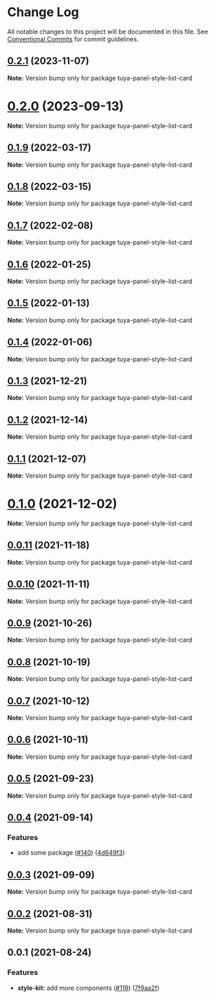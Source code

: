 # Change Log

All notable changes to this project will be documented in this file.
See [Conventional Commits](https://conventionalcommits.org) for commit guidelines.

## [0.2.1](https://github.com/tuya/tuya-panel-kit/compare/tuya-panel-style-list-card@0.2.0...tuya-panel-style-list-card@0.2.1) (2023-11-07)

**Note:** Version bump only for package tuya-panel-style-list-card





# [0.2.0](https://github.com/tuya/tuya-panel-kit/compare/tuya-panel-style-list-card@0.1.9...tuya-panel-style-list-card@0.2.0) (2023-09-13)

**Note:** Version bump only for package tuya-panel-style-list-card





## [0.1.9](https://github.com/tuya/tuya-panel-kit/compare/tuya-panel-style-list-card@0.1.8...tuya-panel-style-list-card@0.1.9) (2022-03-17)

**Note:** Version bump only for package tuya-panel-style-list-card





## [0.1.8](https://github.com/tuya/tuya-panel-kit/compare/tuya-panel-style-list-card@0.1.7...tuya-panel-style-list-card@0.1.8) (2022-03-15)

**Note:** Version bump only for package tuya-panel-style-list-card





## [0.1.7](https://github.com/tuya/tuya-panel-kit/compare/tuya-panel-style-list-card@0.1.6...tuya-panel-style-list-card@0.1.7) (2022-02-08)

**Note:** Version bump only for package tuya-panel-style-list-card





## [0.1.6](https://github.com/tuya/tuya-panel-kit/compare/tuya-panel-style-list-card@0.1.5...tuya-panel-style-list-card@0.1.6) (2022-01-25)

**Note:** Version bump only for package tuya-panel-style-list-card





## [0.1.5](https://github.com/tuya/tuya-panel-kit/compare/tuya-panel-style-list-card@0.1.4...tuya-panel-style-list-card@0.1.5) (2022-01-13)

**Note:** Version bump only for package tuya-panel-style-list-card





## [0.1.4](https://github.com/tuya/tuya-panel-kit/compare/tuya-panel-style-list-card@0.1.3...tuya-panel-style-list-card@0.1.4) (2022-01-06)

**Note:** Version bump only for package tuya-panel-style-list-card





## [0.1.3](https://github.com/tuya/tuya-panel-kit/compare/tuya-panel-style-list-card@0.1.2...tuya-panel-style-list-card@0.1.3) (2021-12-21)

**Note:** Version bump only for package tuya-panel-style-list-card





## [0.1.2](https://github.com/tuya/tuya-panel-kit/compare/tuya-panel-style-list-card@0.1.1...tuya-panel-style-list-card@0.1.2) (2021-12-14)

**Note:** Version bump only for package tuya-panel-style-list-card





## [0.1.1](https://github.com/tuya/tuya-panel-kit/compare/tuya-panel-style-list-card@0.0.11...tuya-panel-style-list-card@0.1.1) (2021-12-07)

**Note:** Version bump only for package tuya-panel-style-list-card





# [0.1.0](https://github.com/tuya/tuya-panel-kit/compare/tuya-panel-style-list-card@0.0.11...tuya-panel-style-list-card@0.1.0) (2021-12-02)

**Note:** Version bump only for package tuya-panel-style-list-card





## [0.0.11](https://github.com/tuya/tuya-panel-kit/compare/tuya-panel-style-list-card@0.0.10...tuya-panel-style-list-card@0.0.11) (2021-11-18)

**Note:** Version bump only for package tuya-panel-style-list-card





## [0.0.10](https://github.com/tuya/tuya-panel-kit/compare/tuya-panel-style-list-card@0.0.9...tuya-panel-style-list-card@0.0.10) (2021-11-11)

**Note:** Version bump only for package tuya-panel-style-list-card





## [0.0.9](https://github.com/tuya/tuya-panel-kit/compare/tuya-panel-style-list-card@0.0.8...tuya-panel-style-list-card@0.0.9) (2021-10-26)

**Note:** Version bump only for package tuya-panel-style-list-card





## [0.0.8](https://github.com/tuya/tuya-panel-kit/compare/tuya-panel-style-list-card@0.0.6...tuya-panel-style-list-card@0.0.8) (2021-10-19)

**Note:** Version bump only for package tuya-panel-style-list-card





## [0.0.7](https://github.com/tuya/tuya-panel-kit/compare/tuya-panel-style-list-card@0.0.6...tuya-panel-style-list-card@0.0.7) (2021-10-12)

**Note:** Version bump only for package tuya-panel-style-list-card





## [0.0.6](https://github.com/tuya/tuya-panel-kit/compare/tuya-panel-style-list-card@0.0.5...tuya-panel-style-list-card@0.0.6) (2021-10-11)

**Note:** Version bump only for package tuya-panel-style-list-card





## [0.0.5](https://github.com/tuya/tuya-panel-kit/compare/tuya-panel-style-list-card@0.0.4...tuya-panel-style-list-card@0.0.5) (2021-09-23)

**Note:** Version bump only for package tuya-panel-style-list-card





## [0.0.4](https://github.com/tuya/tuya-panel-kit/compare/tuya-panel-style-list-card@0.0.3...tuya-panel-style-list-card@0.0.4) (2021-09-14)


### Features

* add some package ([#140](https://github.com/tuya/tuya-panel-kit/issues/140)) ([4d649f3](https://github.com/tuya/tuya-panel-kit/commit/4d649f3020ac96bc9aa16c0d27f925b13244317c))





## [0.0.3](https://github.com/tuya/tuya-panel-kit/compare/tuya-panel-style-list-card@0.0.2...tuya-panel-style-list-card@0.0.3) (2021-09-09)

**Note:** Version bump only for package tuya-panel-style-list-card





## [0.0.2](https://github.com/tuya/tuya-panel-kit/compare/tuya-panel-style-list-card@0.0.1...tuya-panel-style-list-card@0.0.2) (2021-08-31)

**Note:** Version bump only for package tuya-panel-style-list-card





## 0.0.1 (2021-08-24)


### Features

* **style-kit:** add more components ([#119](https://github.com/tuya/tuya-panel-kit/issues/119)) ([7f9aa2f](https://github.com/tuya/tuya-panel-kit/commit/7f9aa2fecf01c73760eeb88fcc09703ccef3afca))
